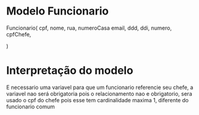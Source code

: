 
# Modelo Funcionario

Funcionario(
    cpf,
    nome,
    rua,
    numeroCasa
    email,
    ddd,
    ddi,
    numero,
    cpfChefe,

)

# Interpretação do modelo

E necessario uma variavel para que um funcionario referencie seu chefe,
a variavel nao será obrigatoria pois o relacionamento nao e obrigatorio,
sera usado o cpf do chefe pois esse tem cardinalidade maxima 1, diferente do funcionario comum